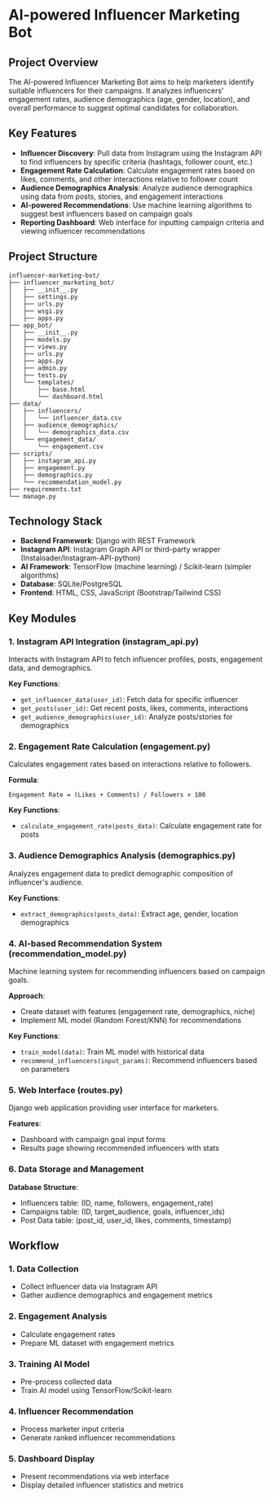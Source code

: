 # AI-powered Influencer Marketing Bot

## Project Overview
The AI-powered Influencer Marketing Bot aims to help marketers identify suitable influencers for their campaigns. It analyzes influencers' engagement rates, audience demographics (age, gender, location), and overall performance to suggest optimal candidates for collaboration.

## Key Features
- **Influencer Discovery**: Pull data from Instagram using the Instagram API to find influencers by specific criteria (hashtags, follower count, etc.)
- **Engagement Rate Calculation**: Calculate engagement rates based on likes, comments, and other interactions relative to follower count
- **Audience Demographics Analysis**: Analyze audience demographics using data from posts, stories, and engagement interactions
- **AI-powered Recommendations**: Use machine learning algorithms to suggest best influencers based on campaign goals
- **Reporting Dashboard**: Web interface for inputting campaign criteria and viewing influencer recommendations

## Project Structure
```
influencer-marketing-bot/
├── influencer_marketing_bot/
│   ├── __init__.py
│   ├── settings.py
│   ├── urls.py
│   ├── wsgi.py
│   ├── apps.py
├── app_bot/
│   ├── __init__.py
│   ├── models.py
│   ├── views.py
│   ├── urls.py
│   ├── apps.py
│   ├── admin.py
│   ├── tests.py
│   └── templates/
│       ├── base.html
│       └── dashboard.html
├── data/
│   ├── influencers/
│   │   └── influencer_data.csv
│   ├── audience_demographics/
│   │   └── demographics_data.csv
│   └── engagement_data/
│       └── engagement.csv
├── scripts/
│   ├── instagram_api.py
│   ├── engagement.py
│   ├── demographics.py
│   └── recommendation_model.py
├── requirements.txt
└── manage.py
```

## Technology Stack
- **Backend Framework**: Django with REST Framework
- **Instagram API**: Instagram Graph API or third-party wrapper (Instaloader/Instagram-API-python)
- **AI Framework**: TensorFlow (machine learning) / Scikit-learn (simpler algorithms)
- **Database**: SQLite/PostgreSQL
- **Frontend**: HTML, CSS, JavaScript (Bootstrap/Tailwind CSS)

## Key Modules

### 1. Instagram API Integration (instagram_api.py)
Interacts with Instagram API to fetch influencer profiles, posts, engagement data, and demographics.

**Key Functions**:
- `get_influencer_data(user_id)`: Fetch data for specific influencer
- `get_posts(user_id)`: Get recent posts, likes, comments, interactions
- `get_audience_demographics(user_id)`: Analyze posts/stories for demographics

### 2. Engagement Rate Calculation (engagement.py)
Calculates engagement rates based on interactions relative to followers.

**Formula**:
```
Engagement Rate = (Likes + Comments) / Followers × 100
```

**Key Functions**:
- `calculate_engagement_rate(posts_data)`: Calculate engagement rate for posts

### 3. Audience Demographics Analysis (demographics.py)
Analyzes engagement data to predict demographic composition of influencer's audience.

**Key Functions**:
- `extract_demographics(posts_data)`: Extract age, gender, location demographics

### 4. AI-based Recommendation System (recommendation_model.py)
Machine learning system for recommending influencers based on campaign goals.

**Approach**:
- Create dataset with features (engagement rate, demographics, niche)
- Implement ML model (Random Forest/KNN) for recommendations

**Key Functions**:
- `train_model(data)`: Train ML model with historical data
- `recommend_influencers(input_params)`: Recommend influencers based on parameters

### 5. Web Interface (routes.py)
Django web application providing user interface for marketers.

**Features**:
- Dashboard with campaign goal input forms
- Results page showing recommended influencers with stats

### 6. Data Storage and Management

**Database Structure**:
- Influencers table: (ID, name, followers, engagement_rate)
- Campaigns table: (ID, target_audience, goals, influencer_ids)
- Post Data table: (post_id, user_id, likes, comments, timestamp)

## Workflow

### 1. Data Collection
- Collect influencer data via Instagram API
- Gather audience demographics and engagement metrics

### 2. Engagement Analysis
- Calculate engagement rates
- Prepare ML dataset with engagement metrics

### 3. Training AI Model
- Pre-process collected data
- Train AI model using TensorFlow/Scikit-learn

### 4. Influencer Recommendation
- Process marketer input criteria
- Generate ranked influencer recommendations

### 5. Dashboard Display
- Present recommendations via web interface
- Display detailed influencer statistics and metrics
